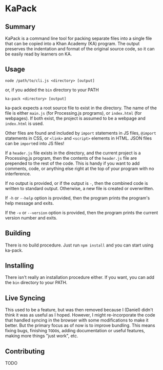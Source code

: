 # KaPack

## Summary

KaPack is a command line tool for packing separate files into a single file that can be copied into a Khan Academy (KA) program. The output preserves the indentation and format of the original source code, so it can be easily read by learners on KA.

## Usage

```
node /path/to/cli.js <directory> [output]
```

or, if you added the `bin` directory to your PATH

```
ka-pack <directory> [output]
```

ka-pack expects a root source file to exist in the directory. The name of the file is either `main.js` (for Processing.js programs), or `index.html` (for webpages). If both exist, the project is assumed to be a webpage and `index.html` is used.

Other files are found and included by `import` statements in JS files, `@import` statements in CSS, or `<link>` and `<script>` elements in HTML. JSON files can be `import`ed into JS files!

If a `header.js` file exists in the directory, and the current project is a Processing.js program, then the contents of the `header.js` file are prepended to the rest of the code. This is handy if you want to add comments, code, or anything else right at the top of your program with no interference.

If no output is provided, or if the output is `-`, then the combined code is written to standard output. Otherwise, a new file is created or overwritten.

If `-h` or `--help` option is provided, then the program prints the program's help message and exits.

If the `-v` or `--version` option is provided, then the program prints the current version number and exits.

## Building

There is no build procedure. Just run `npm install` and you can start using ka-pack.

## Installing

There isn't really an installation procedure either. If you want, you can add the `bin` directory to your PATH.

## Live Syncing

This used to be a feature, but was then removed because I (Daniel) didn't think it was as useful as I hoped. However, I might re-incorporate the code that handled syncing in the browser with some modifications to make it better. But the primary focus as of now is to improve bundling. This means fixing bugs, finishing `TODO`s, adding documentation or useful features, making more things "just work", etc.

## Contributing

TODO
